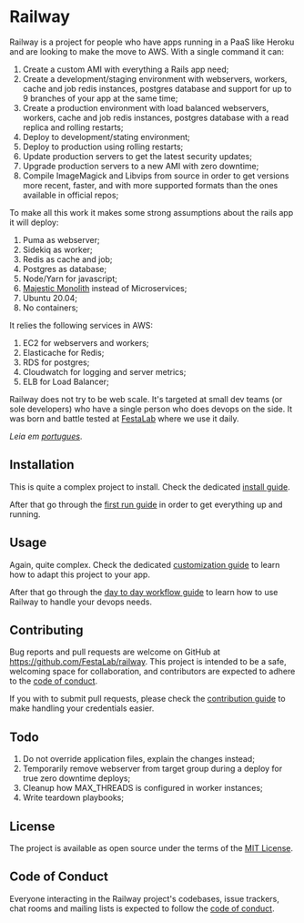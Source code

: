 # Railway
Railway is a project for people who have apps running in a PaaS like Heroku and are looking to make the move to AWS. With a single command it can:

1. Create a custom AMI with everything a Rails app need;
2. Create a development/staging environment with webservers, workers, cache and job redis instances, postgres database and support for up to 9 branches of your app at the same time;
3. Create a production environment with load balanced webservers, workers, cache and job redis instances, postgres database with a read replica and rolling restarts;
4. Deploy to development/stating environment;
5. Deploy to production using rolling restarts;
6. Update production servers to get the latest security updates;
7. Upgrade production servers to a new AMI with zero downtime;
8. Compile ImageMagick and Libvips from source in order to get versions more recent, faster, and with more supported formats than the ones available in official repos;

To make all this work it makes some strong assumptions about the rails app it will deploy:
1. Puma as webserver;
2. Sidekiq as worker;
3. Redis as cache and job;
4. Postgres as database;
5. Node/Yarn for javascript;
6. [Majestic Monolith](https://m.signalvnoise.com/the-majestic-monolith/) instead of Microservices;
7. Ubuntu 20.04;
8. No containers;

It relies the following services in AWS:
1. EC2 for webservers and workers;
2. Elasticache for Redis;
3. RDS for postgres;
4. Cloudwatch for logging and server metrics;
5. ELB for Load Balancer;

Railway does not try to be web scale. It's targeted at small dev teams (or sole developers) who have a single person who does devops on the side. It was born and battle tested at [FestaLab](https://festalab.com.br/) where we use it daily.

*Leia em [portugues](https://github.com/FestaLab/railway/blob/main/README.pt.md)*.

## Installation

This is quite a complex project to install. Check the dedicated [install guide](https://github.com/FestaLab/railway/blob/main/docs/INSTALL.MD).

After that go through the [first run guide](https://github.com/FestaLab/railway/blob/main/docs/FIRST_RUN.MD) in order to get everything up and running.

## Usage

Again, quite complex. Check the dedicated [customization guide](https://github.com/FestaLab/railway/blob/main/docs/CUSTOMIZATION.MD) to learn how to adapt this project to your app.

After that go through the [day to day workflow guide](https://github.com/FestaLab/railway/blob/main/docs/DAY_TO_DAY_WORKFLOW.MD) to learn how to use Railway to handle your devops needs.

## Contributing

Bug reports and pull requests are welcome on GitHub at https://github.com/FestaLab/railway. This project is intended to be a safe, welcoming space for collaboration, and contributors are expected to adhere to the [code of conduct](https://github.com/FestaLab/railway/blob/main/CODE_OF_CONDUCT.md).

If you with to submit pull requests, please check the [contribution guide](https://github.com/FestaLab/railway/blob/main/docs/CONTRIBUTION.MD) to make handling your credentials easier.

## Todo

1. Do not override application files, explain the changes instead;
2. Temporarily remove webserver from target group during a deploy for true zero downtime deploys;
3. Cleanup how MAX_THREADS is configured in worker instances;
4. Write teardown playbooks;

## License

The project is available as open source under the terms of the [MIT License](https://opensource.org/licenses/MIT).

## Code of Conduct

Everyone interacting in the Railway project's codebases, issue trackers, chat rooms and mailing lists is expected to follow the [code of conduct](https://github.com/FestaLab/railway/blob/main/CODE_OF_CONDUCT.md).

